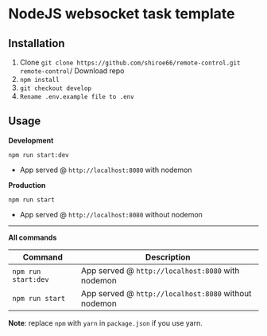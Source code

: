 # NodeJS websocket task template

## Installation

1. Clone `git clone https://github.com/shiroe66/remote-control.git remote-control`/ Download repo
2. `npm install`
3. `git checkout develop`
4. `Rename .env.example file to .env`

## Usage

**Development**

`npm run start:dev`

- App served @ `http://localhost:8080` with nodemon

**Production**

`npm run start`

- App served @ `http://localhost:8080` without nodemon

---

**All commands**

| Command             | Description                                          |
| ------------------- | ---------------------------------------------------- |
| `npm run start:dev` | App served @ `http://localhost:8080` with nodemon    |
| `npm run start`     | App served @ `http://localhost:8080` without nodemon |

**Note**: replace `npm` with `yarn` in `package.json` if you use yarn.

